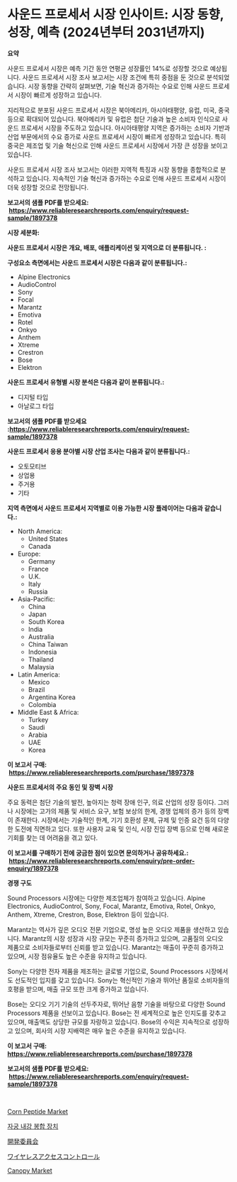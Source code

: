 <p><h1>사운드 프로세서 시장 인사이트: 시장 동향, 성장, 예측 (2024년부터 2031년까지)</h1></p><p><strong>요약</strong></p>
<p><p>사운드 프로세서 시장은 예측 기간 동안 연평균 성장률인 14%로 성장할 것으로 예상됩니다. 사운드 프로세서 시장 조사 보고서는 시장 조건에 특히 중점을 둔 것으로 분석되었습니다. 시장 동향을 간략히 살펴보면, 기술 혁신과 증가하는 수요로 인해 사운드 프로세서 시장이 빠르게 성장하고 있습니다.</p><p>지리적으로 분포된 사운드 프로세서 시장은 북아메리카, 아시아태평양, 유럽, 미국, 중국 등으로 확대되어 있습니다. 북아메리카 및 유럽은 첨단 기술과 높은 소비자 인식으로 사운드 프로세서 시장을 주도하고 있습니다. 아시아태평양 지역은 증가하는 소비자 기반과 산업 부문에서의 수요 증가로 사운드 프로세서 시장이 빠르게 성장하고 있습니다. 특히 중국은 제조업 및 기술 혁신으로 인해 사운드 프로세서 시장에서 가장 큰 성장을 보이고 있습니다.</p><p>사운드 프로세서 시장 조사 보고서는 이러한 지역적 특징과 시장 동향을 종합적으로 분석하고 있습니다. 지속적인 기술 혁신과 증가하는 수요로 인해 사운드 프로세서 시장이 더욱 성장할 것으로 전망됩니다.</p></p>
<p><strong>보고서의 샘플 PDF를 받으세요: &nbsp;<a href="https://www.reliableresearchreports.com/enquiry/request-sample/1897378">https://www.reliableresearchreports.com/enquiry/request-sample/1897378</a></strong></p>
<p><strong>시장 세분화:</strong></p>
<p><strong> 사운드 프로세서 시장은 개요, 배포, 애플리케이션 및 지역으로 더 분류됩니다. :</strong></p>
<p><strong>구성요소 측면에서는 사운드 프로세서 시장은 다음과 같이 분류됩니다.:</strong></p>
<p><ul><li>Alpine Electronics</li><li>AudioControl</li><li>Sony</li><li>Focal</li><li>Marantz</li><li>Emotiva</li><li>Rotel</li><li>Onkyo</li><li>Anthem</li><li>Xtreme</li><li>Crestron</li><li>Bose</li><li>Elektron</li></ul></p>
<p><strong> 사운드 프로세서 유형별 시장 분석은 다음과 같이 분류됩니다.:</strong></p>
<p><ul><li>디지털 타입</li><li>아날로그 타입</li></ul></p>
<p><strong>보고서의 샘플 PDF를 받으세요 :<a href="https://www.reliableresearchreports.com/enquiry/request-sample/1897378">https://www.reliableresearchreports.com/enquiry/request-sample/1897378</a></strong></p>
<p><strong> 사운드 프로세서 응용 분야별 시장 산업 조사는 다음과 같이 분류됩니다.:</strong></p>
<p><ul><li>오토모티브</li><li>상업용</li><li>주거용</li><li>기타</li></ul></p>
<p><strong>지역 측면에서 사운드 프로세서 지역별로 이용 가능한 시장 플레이어는 다음과 같습니다.:</strong></p>
<p><ul>
    <li>
        North America:
        <ul>
            <li>United States</li>
            <li>Canada</li>
        </ul>
    </li>
    <li>
        Europe:
        <ul>
            <li>Germany</li>
            <li>France</li>
            <li>U.K.</li>
            <li>Italy</li>
            <li>Russia</li>
        </ul>
    </li>
    <li>
        Asia-Pacific:
        <ul>
            <li>China</li>
            <li>Japan</li>
            <li>South Korea</li>
            <li>India</li>
            <li>Australia</li>
            <li>China Taiwan</li>
            <li>Indonesia</li>
            <li>Thailand</li>
            <li>Malaysia</li>
        </ul>
    </li>
    <li>
        Latin America:
        <ul>
            <li>Mexico</li>
            <li>Brazil</li>
            <li>Argentina Korea</li>
            <li>Colombia</li>
        </ul>
    </li>
    <li>
        Middle East & Africa:
        <ul>
            <li>Turkey</li>
            <li>Saudi</li>
            <li>Arabia</li>
            <li>UAE</li>
            <li>Korea</li>
        </ul>
    </li>
    </ul></p>
<p><strong>이 보고서 구매: &nbsp;<a href="https://www.reliableresearchreports.com/purchase/1897378">https://www.reliableresearchreports.com/purchase/1897378</a></strong></p>
<p><strong>사운드 프로세서의 주요 동인 및 장벽 시장</strong></p>
<p><p>주요 동력은 첨단 기술의 발전, 높아지는 청력 장애 인구, 의료 산업의 성장 등이다. 그러나 시장에는 고가의 제품 및 서비스 요구, 보험 보상의 한계, 경쟁 업체의 증가 등의 장벽이 존재한다. 시장에서는 기술적인 한계, 기기 호환성 문제, 규제 및 인증 요건 등의 다양한 도전에 직면하고 있다. 또한 사용자 교육 및 인식, 시장 진입 장벽 등으로 인해 새로운 기회를 찾는 데 어려움을 겪고 있다.</p></p>
<p><strong>이 보고서를 구매하기 전에 궁금한 점이 있으면 문의하거나 공유하세요.: &nbsp;<a href="https://www.reliableresearchreports.com/enquiry/pre-order-enquiry/1897378">https://www.reliableresearchreports.com/enquiry/pre-order-enquiry/1897378</a></strong></p>
<p><strong>경쟁 구도</strong></p>
<p><p>Sound Processors 시장에는 다양한 제조업체가 참여하고 있습니다. Alpine Electronics, AudioControl, Sony, Focal, Marantz, Emotiva, Rotel, Onkyo, Anthem, Xtreme, Crestron, Bose, Elektron 등이 있습니다.</p><p>Marantz는 역사가 깊은 오디오 전문 기업으로, 명성 높은 오디오 제품을 생산하고 있습니다. Marantz의 시장 성장과 시장 규모는 꾸준히 증가하고 있으며, 고품질의 오디오 제품으로 소비자들로부터 신뢰를 받고 있습니다. Marantz는 매출이 꾸준히 증가하고 있으며, 시장 점유율도 높은 수준을 유지하고 있습니다.</p><p>Sony는 다양한 전자 제품을 제조하는 글로벌 기업으로, Sound Processors 시장에서도 선도적인 입지를 갖고 있습니다. Sony는 혁신적인 기술과 뛰어난 품질로 소비자들의 호평을 받으며, 매출 규모 또한 크게 증가하고 있습니다.</p><p>Bose는 오디오 기기 기술의 선두주자로, 뛰어난 음향 기술을 바탕으로 다양한 Sound Processors 제품을 선보이고 있습니다. Bose는 전 세계적으로 높은 인지도를 갖추고 있으며, 매출액도 상당한 규모를 자랑하고 있습니다. Bose의 수익은 지속적으로 성장하고 있으며, 회사의 시장 지배력은 매우 높은 수준을 유지하고 있습니다.</p></p>
<p><strong>이 보고서 구매: &nbsp; <a href="https://www.reliableresearchreports.com/purchase/1897378">https://www.reliableresearchreports.com/purchase/1897378</a></strong></p>
<p><strong>보고서의 샘플 PDF를 받으세요: &nbsp;<a href="https://www.reliableresearchreports.com/enquiry/request-sample/1897378">https://www.reliableresearchreports.com/enquiry/request-sample/1897378</a></strong><strong></strong></p>
<p>&nbsp;</p>
<p><p><a href="https://issuu.com/reportprime-2/docs/corn-peptide-market-size-2030.pptx">Corn Peptide Market</a></p><p><a href="https://github.com/idcefvhkdut6/Market-Research-Report-List-1/blob/main/1645095190812.md">자궁 내강 봉합 장치</a></p><p><a href="https://github.com/ppmazlotr77499/Market-Research-Report-List-1/blob/main/7909776190967.md">開発委員会</a></p><p><a href="https://github.com/joaejkdzgyljvo6/Market-Research-Report-List-1/blob/main/7414688190968.md">ワイヤレスアクセスコントロール</a></p><p><a href="https://github.com/GroverBarry/Market-Research-Report-List-4/blob/main/canopy-market.md">Canopy Market</a></p></p>